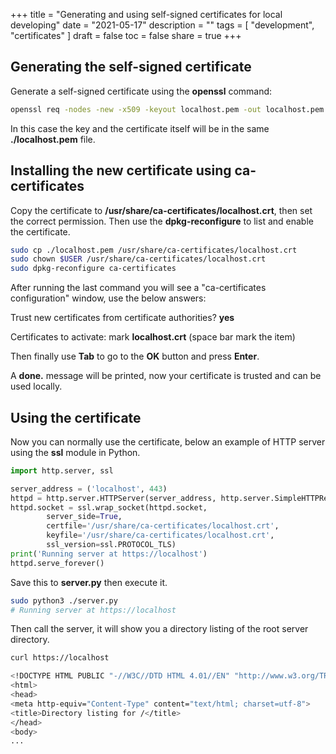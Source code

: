 +++
title = "Generating and using self-signed certificates for local developing"
date = "2021-05-17"
description = ""
tags = [
    "development",
    "certificates"
]
draft = false
toc = false
share = true
+++

## Generating the self-signed certificate

Generate a self-signed certificate using the **openssl** command:

```bash
openssl req -nodes -new -x509 -keyout localhost.pem -out localhost.pem -days 365
```

In this case the key and the certificate itself will be in the same **./localhost.pem** file.

## Installing the new certificate using ca-certificates

Copy the certificate to **/usr/share/ca-certificates/localhost.crt**, then set the correct permission. Then use the **dpkg-reconfigure** to list and enable the certificate.

```bash
sudo cp ./localhost.pem /usr/share/ca-certificates/localhost.crt
sudo chown $USER /usr/share/ca-certificates/localhost.crt
sudo dpkg-reconfigure ca-certificates
```

After running the last command you will see a "ca-certificates configuration" window, use the below answers:

Trust new certificates from certificate authorities? __yes__

Certificates to activate: mark __localhost.crt__ (space bar mark the item)

Then finally use __Tab__ to go to the __OK__ button and press __Enter__.

A __done.__ message will be printed, now your certificate is trusted and can be used locally.

## Using the certificate

Now you can normally use the certificate, below an example of HTTP server using the **ssl** module in Python.

```python
import http.server, ssl

server_address = ('localhost', 443)
httpd = http.server.HTTPServer(server_address, http.server.SimpleHTTPRequestHandler)
httpd.socket = ssl.wrap_socket(httpd.socket,
        server_side=True,
        certfile='/usr/share/ca-certificates/localhost.crt',
        keyfile='/usr/share/ca-certificates/localhost.crt',
        ssl_version=ssl.PROTOCOL_TLS)
print('Running server at https://localhost')
httpd.serve_forever()
```

Save this to **server.py** then execute it.

```bash
sudo python3 ./server.py
# Running server at https://localhost
```

Then call the server, it will show you a directory listing of the root server directory.

```bash
curl https://localhost

<!DOCTYPE HTML PUBLIC "-//W3C//DTD HTML 4.01//EN" "http://www.w3.org/TR/html4/strict.dtd">
<html>
<head>
<meta http-equiv="Content-Type" content="text/html; charset=utf-8">
<title>Directory listing for /</title>
</head>
<body>
...
```
